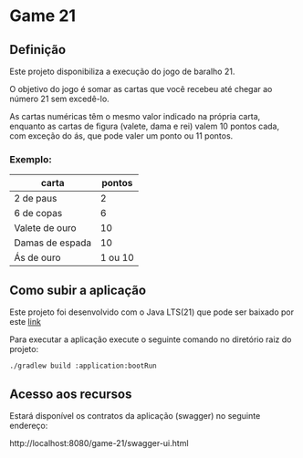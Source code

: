 # Game 21

## Definição

Este projeto disponibiliza a execução do jogo de baralho 21.

O objetivo do jogo é somar as cartas que você recebeu até chegar ao número 
21 sem excedê-lo.

As cartas numéricas têm o mesmo valor indicado na própria carta, enquanto as cartas
de figura (valete, dama e rei) valem 10 pontos cada, com exceção do ás, que 
pode valer um ponto ou 11 pontos.


### Exemplo:

| carta           | pontos  |
|-----------------|---------|
| 2 de paus       | 2       |
| 6 de copas      | 6       |
| Valete de ouro  | 10      |
| Damas de espada | 10      |
| Ás de ouro      | 1 ou 10 |


## Como subir a aplicação

Este projeto foi desenvolvido com o Java LTS(21) que pode ser 
baixado por este [link](https://www.graalvm.org/downloads/#)

Para executar a aplicação execute o seguinte comando no diretório raiz do projeto:

```shell
./gradlew build :application:bootRun
```

## Acesso aos recursos

Estará disponível os contratos da aplicação (swagger) no seguinte endereço:

http://localhost:8080/game-21/swagger-ui.html
